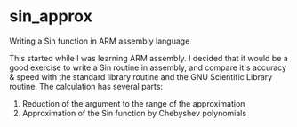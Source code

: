 # sin_approx
Writing a Sin function in ARM assembly language

This started while I was learning ARM assembly.  I decided that it would be a good exercise to write a Sin routine in assembly, and compare it's accuracy & speed with the standard library routine and the GNU Scientific Library routine.  The calculation has several parts:
1. Reduction of the argument to the range of the approximation
2. Approximation of the Sin function by Chebyshev polynomials

